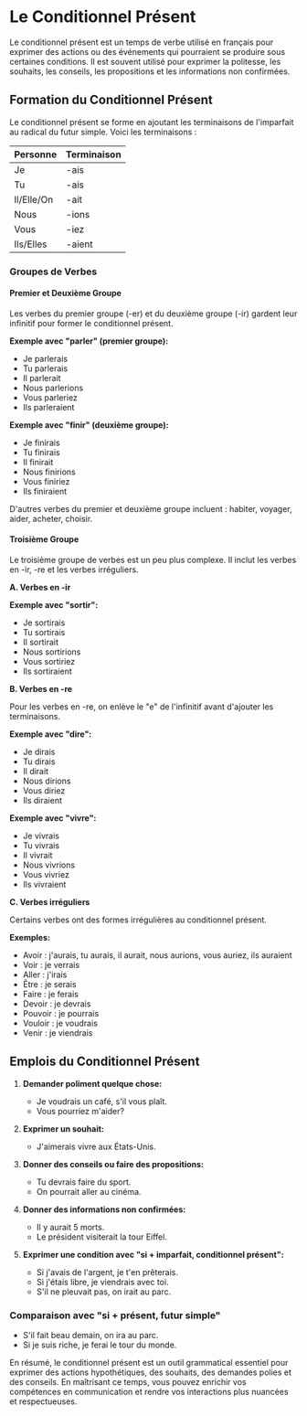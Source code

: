 # Le Conditionnel Présent

Le conditionnel présent est un temps de verbe utilisé en français pour exprimer des actions ou des événements qui pourraient se produire sous certaines conditions. Il est souvent utilisé pour exprimer la politesse, les souhaits, les conseils, les propositions et les informations non confirmées. 

## Formation du Conditionnel Présent

Le conditionnel présent se forme en ajoutant les terminaisons de l'imparfait au radical du futur simple. Voici les terminaisons :

| Personne      | Terminaison |
| ------------- | ----------- |
| Je            | -ais        |
| Tu            | -ais        |
| Il/Elle/On    | -ait        |
| Nous          | -ions       |
| Vous          | -iez        |
| Ils/Elles     | -aient      |

### Groupes de Verbes

#### Premier et Deuxième Groupe

Les verbes du premier groupe (-er) et du deuxième groupe (-ir) gardent leur infinitif pour former le conditionnel présent.

**Exemple avec "parler" (premier groupe):**

- Je parlerais
- Tu parlerais
- Il parlerait
- Nous parlerions
- Vous parleriez
- Ils parleraient

**Exemple avec "finir" (deuxième groupe):**

- Je finirais
- Tu finirais
- Il finirait
- Nous finirions
- Vous finiriez
- Ils finiraient

D'autres verbes du premier et deuxième groupe incluent : habiter, voyager, aider, acheter, choisir.

#### Troisième Groupe

Le troisième groupe de verbes est un peu plus complexe. Il inclut les verbes en -ir, -re et les verbes irréguliers.

**A. Verbes en -ir**

**Exemple avec "sortir":**

- Je sortirais
- Tu sortirais
- Il sortirait
- Nous sortirions
- Vous sortiriez
- Ils sortiraient

**B. Verbes en -re**

Pour les verbes en -re, on enlève le "e" de l'infinitif avant d'ajouter les terminaisons.

**Exemple avec "dire":**

- Je dirais
- Tu dirais
- Il dirait
- Nous dirions
- Vous diriez
- Ils diraient

**Exemple avec "vivre":**

- Je vivrais
- Tu vivrais
- Il vivrait
- Nous vivrions
- Vous vivriez
- Ils vivraient

**C. Verbes irréguliers**

Certains verbes ont des formes irrégulières au conditionnel présent.

**Exemples:**

- Avoir : j'aurais, tu aurais, il aurait, nous aurions, vous auriez, ils auraient
- Voir : je verrais
- Aller : j'irais
- Être : je serais
- Faire : je ferais
- Devoir : je devrais
- Pouvoir : je pourrais
- Vouloir : je voudrais
- Venir : je viendrais

## Emplois du Conditionnel Présent

1. **Demander poliment quelque chose:**

   - Je voudrais un café, s'il vous plaît.
   - Vous pourriez m'aider?

2. **Exprimer un souhait:**

   - J'aimerais vivre aux États-Unis.

3. **Donner des conseils ou faire des propositions:**

   - Tu devrais faire du sport.
   - On pourrait aller au cinéma.

4. **Donner des informations non confirmées:**

   - Il y aurait 5 morts.
   - Le président visiterait la tour Eiffel.

5. **Exprimer une condition avec "si + imparfait, conditionnel présent":**

   - Si j'avais de l'argent, je t'en prêterais.
   - Si j'étais libre, je viendrais avec toi.
   - S'il ne pleuvait pas, on irait au parc.

### Comparaison avec "si + présent, futur simple"

   - S'il fait beau demain, on ira au parc.
   - Si je suis riche, je ferai le tour du monde.

En résumé, le conditionnel présent est un outil grammatical essentiel pour exprimer des actions hypothétiques, des souhaits, des demandes polies et des conseils. En maîtrisant ce temps, vous pouvez enrichir vos compétences en communication et rendre vos interactions plus nuancées et respectueuses.
